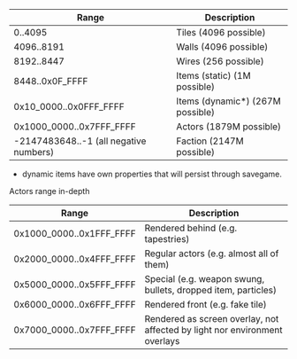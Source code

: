 |Range|Description|
|-----|-----------|
|0..4095|Tiles (4096 possible)|
|4096..8191|Walls (4096 possible)|
|8192..8447|Wires (256 possible)|
|8448..0x0F_FFFF|Items (static) (1M possible)|
|0x10_0000..0x0FFF_FFFF|Items (dynamic\*) (267M possible)|
|0x1000_0000..0x7FFF_FFFF|Actors (1879M possible)|
|-2147483648..-1 (all negative numbers)|Faction (2147M possible)|

* dynamic items have own properties that will persist through savegame.

Actors range in-depth

|Range|Description|
|-----|-----------|
|0x1000_0000..0x1FFF_FFFF|Rendered behind (e.g. tapestries)|
|0x2000_0000..0x4FFF_FFFF|Regular actors (e.g. almost all of them)|
|0x5000_0000..0x5FFF_FFFF|Special (e.g. weapon swung, bullets, dropped item, particles)|
|0x6000_0000..0x6FFF_FFFF|Rendered front (e.g. fake tile)|
|0x7000_0000..0x7FFF_FFFF|Rendered as screen overlay, not affected by light nor environment overlays|